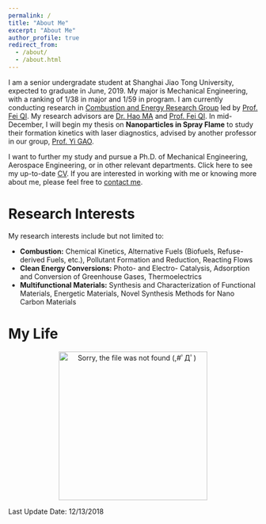 ```yaml
---
permalink: /
title: "About Me"
excerpt: "About Me"
author_profile: true
redirect_from: 
  - /about/
  - /about.html
---
```


I am a senior undergradate student at Shanghai Jiao Tong University, expected to graduate in June, 2019. My major is Mechanical Engineering, with a ranking of 1/38 in major and 1/59 in program. I am currently conducting research in [Combustion and Energy Research Group](http://combustion.sjtu.edu.cn/home/) led by [Prof. Fei QI](http://combustion.sjtu.edu.cn/people/?mid=1&version=en). My research advisors are [Dr. Hao MA](http://combustion.sjtu.edu.cn/people/?mid=493&version=en) and [Prof. Fei QI](http://combustion.sjtu.edu.cn/people/?mid=1&version=en). In mid-December, I will begin my thesis on **Nanoparticles in Spray Flame** to study their formation kinetics with laser diagnostics, advised by another professor in our group, [Prof. Yi GAO](http://combustion.sjtu.edu.cn/people/?mid=540&version=en).
<!--
The man I worship most is Leonardo Da Vinci. He was not only curious about everything, but also made a great research accomplishment with his unparalleled creativity. Even today, many scholars are still influenced by his ideas. However, life is always brutal. Most people's life ends up only becoming another ordinary moment in the history of science, but I still wish I could always stay true to my determination, and hopefully, create something amazing and become another Da Vinci! :)-->

I want to further my study and pursue a Ph.D. of Mechanical Engineering, Aerospace Engineering, or in other relevant departments. Click here to see my up-to-date [CV](https://Wenbin-Xu.github.io/files/cv_wenbinXU.pdf). If you are interested in working with me or knowing more about me, please feel free to [contact me](https://wenbin-xu.github.io/contact/).

# Research Interests
My research interests include but not limited to:
* **Combustion:** Chemical Kinetics, Alternative Fuels (Biofuels, Refuse-derived Fuels, etc.), Pollutant Formation and Reduction, Reacting Flows
* **Clean Energy Conversions:** Photo- and Electro- Catalysis, Adsorption and Conversion of Greenhouse Gases, Thermoelectrics
* **Multifunctional Materials:** Synthesis and Characterization of Functional Materials, Energetic Materials, Novel Synthesis Methods for Nano Carbon Materials

# My Life
<div>
  <p align="center">
  <img src="https://raw.githubusercontent.com/Wenbin-Xu/Wenbin-Xu.github.io/master/images/life1.gif?raw=true" alt="Sorry, the file was not found (,#ﾟДﾟ)  " style="width: 300px;"/> 
</p>
 </div>

Last Update Date: 12/13/2018


